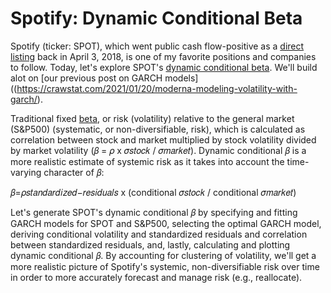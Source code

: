 # Spotify: Dynamic Conditional Beta

Spotify (ticker: SPOT), which went public cash flow-positive as a [direct listing](https://corpgov.law.harvard.edu/2018/07/05/spotify-case-study-structuring-and-executing-a-direct-listing/) back in April 3, 2018, is one of my favorite positions and companies to follow. Today, let's explore SPOT's [dynamic conditional beta](https://www.frbsf.org/economic-research/files/Thu_1340_Engle.pdf). We'll build alot on [our previous post on GARCH models]((https://crawstat.com/2021/01/20/moderna-modeling-volatility-with-garch/).

Traditional fixed [beta](https://en.wikipedia.org/wiki/Beta_(finance)), or risk (volatility) relative to the general market (S&P500) (systematic, or non-diversifiable, risk), which is calculated as correlation between stock and market multiplied by stock volatility divided by market volatility (𝛽 = 𝜌 x 𝜎𝑠𝑡𝑜𝑐𝑘 / 𝜎𝑚𝑎𝑟𝑘𝑒𝑡). Dynamic conditional 𝛽 is a more realistic estimate of systemic risk as it takes into account the time-varying character of 𝛽:

𝛽=𝜌𝑠𝑡𝑎𝑛𝑑𝑎𝑟𝑑𝑖𝑧𝑒𝑑−𝑟𝑒𝑠𝑖𝑑𝑢𝑎𝑙𝑠 x (conditional 𝜎𝑠𝑡𝑜𝑐𝑘 / conditional 𝜎𝑚𝑎𝑟𝑘𝑒𝑡)

Let's generate SPOT's dynamic conditional 𝛽 by specifying and fitting GARCH models for SPOT and S&P500, selecting the optimal GARCH model, deriving conditional volatility and standardized residuals and correlation between standardized residuals, and, lastly, calculating and plotting dynamic conditional 𝛽. By accounting for clustering of volatility, we'll get a more realistic picture of Spotify's systemic, non-diversifiable risk over time in order to more accurately forecast and manage risk (e.g., reallocate).
